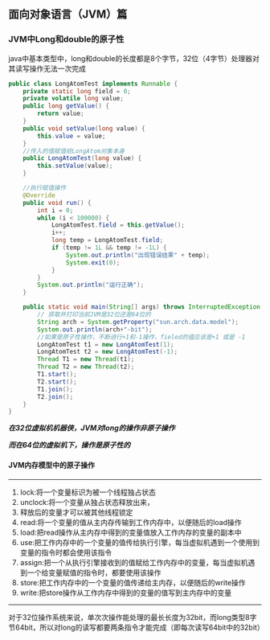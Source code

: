 ## 					面向对象语言（JVM）篇

### JVM中Long和double的原子性

java中基本类型中，long和double的长度都是8个字节，32位（4字节）处理器对其读写操作无法一次完成

```java
public class LongAtomTest implements Runnable {
    private static long field = 0;
    private volatile long value;
    public long getValue() {
        return value;
    }
    public void setValue(long value) {
        this.value = value;
    }
    //传入的值赋值给LongAtom对象本身
    public LongAtomTest(long value) {
        this.setValue(value);
    }

    //执行赋值操作
    @Override
    public void run() {
        int i = 0;
        while (i < 100000) {
            LongAtomTest.field = this.getValue();
            i++;
            long temp = LongAtomTest.field;
            if (temp != 1L && temp != -1L) {
                System.out.println("出现错误结果" + temp);
                System.exit(0);
            }
        }
        System.out.println("运行正确");
    }

    public static void main(String[] args) throws InterruptedException {
        // 获取并打印当前JVM是32位还是64位的
        String arch = System.getProperty("sun.arch.data.model");
        System.out.println(arch+"-bit");
        //如果是原子性操作，不断进行+1和-1操作，fieled的值应该是+1 或是 -1
        LongAtomTest t1 = new LongAtomTest(1);
        LongAtomTest t2 = new LongAtomTest(-1);
        Thread T1 = new Thread(t1);
        Thread T2 = new Thread(t2);
        T1.start();
        T2.start();
        T1.join();
        T2.join();
    }
}
```

***在32位虚拟机机器侠，JVM对long的操作非原子操作***

***而在64位的虚拟机下，操作是原子性的***



#### JVM内存模型中的原子操作

*****

1. lock:将一个变量标识为被一个线程独占状态
2. unclock:将一个变量从独占状态释放出来，
3. 释放后的变量才可以被其他线程锁定
4. read:将一个变量的值从主内存传输到工作内存中，以便随后的load操作
5. load:把read操作从主内存中得到的变量值放入工作内存的变量的副本中
6. use:把工作内存中的一个变量的值传给执行引擎，每当虚拟机遇到一个使用到变量的指令时都会使用该指令
7. assign:把一个从执行引擎接收到的值赋给工作内存中的变量，每当虚拟机遇到一个给变量赋值的指令时，都要使用该操作
8. store:把工作内存中的一个变量的值传递给主内存，以便随后的write操作
9. write:把store操作从工作内存中得到的变量的值写到主内存中的变量

*****

对于32位操作系统来说，单次次操作能处理的最长长度为32bit，而long类型8字节64bit，所以对long的读写都要两条指令才能完成（即每次读写64bit中的32bit）